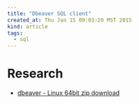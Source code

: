 ```yaml
---
title: "Dbeaver SQL client"
created_at: Thu Jan 15 09:03:20 MST 2015
kind: article
tags:
  - sql
---
```


# Research

* [dbeaver - Linux 64bit zip download](http://dbeaver.jkiss.org/files/dbeaver-3.1.2-linux.gtk.x86_64.zip)

